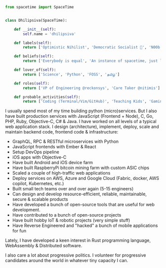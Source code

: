 ```python
from spacetime import SpaceTime


class Dhilipsiva(SpaceTime):

    def __init__(self):
        self.name = 'dhilipsiva'

    def labels(self):
        return ['Optimistic Nihilist', 'Democratic Socialist 🌹', 'N00b Astrophysicist']  # noqa: E501

    def beliefs(self):
        return ['Everybody is equal', 'An instance of spacetime, just like you']  # noqa: E501

    def lover_of(self):
        return ['Science', 'Python', 'FOSS', 'தமிழ்']

    def roles(self):
        return ['VP of Engineering @reckonsys', 'Care Taker @nitimis']

    def probable_activities(self):
        return ['Coding (Terminal/Vim/GitHub)', 'Teaching Kids', 'Gaming', 'Sleeping']  # noqa: E501
```

I usually spend most of my time building python (micro)services. But I also have built production services with JavaScript (Frontend + Node), C, Go, PHP, Ruby, Objective-C, C# & Java. I have worked on all levels of a typical web application stack. I design (architecture), implement, deploy, scale and maintain backend code, frontend code & infrastructure:

* GraphQL, RPC & RESTful microservices with Python
* JavaScript frontends with Ember & React
* Setup DevOps pipeline
* iOS apps with Objective-C
* Have built Android and iOS device farm
* Have built RaspberryPi bitcoin mining farm with custom ASIC chips
* Scaled a couple of high-traffic web applications
* Deploy services on AWS, Azure and Google Cloud (Fabric, docker, AWS copilot, Kubernetes, etc.)
* Built small tech teams over and over again (5-15 engineers)
* Can design and develop resource-efficient, reliable, maintainable, secure & scalable products
* Have developed a bunch of open-source tools that are useful for web development.
* Have contributed to a bunch of open-source projects
* Have built hobby IoT & robotic projects (very simple stuff)
* Have Reverse Engineered and "hacked" a bunch of mobile applications for fun

Lately, I have developed a keen interest in Rust programming language, WebAssembly & Distributed software.

I also care a lot about progressive politics. I volunteer for progressive candidates around the world in whatever tiny capacity I can. 

